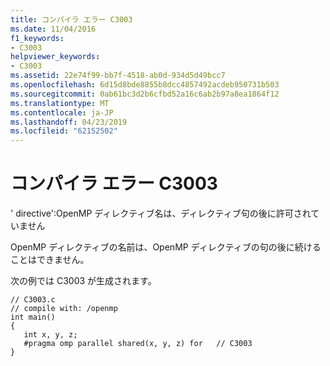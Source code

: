 ```yaml
---
title: コンパイラ エラー C3003
ms.date: 11/04/2016
f1_keywords:
- C3003
helpviewer_keywords:
- C3003
ms.assetid: 22e74f99-bb7f-4518-ab0d-934d5d49bcc7
ms.openlocfilehash: 6d15d8bde8855b8dcc4857492acdeb950731b503
ms.sourcegitcommit: 0ab61bc3d2b6cfbd52a16c6ab2b97a8ea1864f12
ms.translationtype: MT
ms.contentlocale: ja-JP
ms.lasthandoff: 04/23/2019
ms.locfileid: "62152502"
---
```

# <a name="compiler-error-c3003"></a>コンパイラ エラー C3003

' directive':OpenMP ディレクティブ名は、ディレクティブ句の後に許可されていません

OpenMP ディレクティブの名前は、OpenMP ディレクティブの句の後に続けることはできません。

次の例では C3003 が生成されます。

```
// C3003.c
// compile with: /openmp
int main()
{
   int x, y, z;
   #pragma omp parallel shared(x, y, z) for   // C3003
}
```